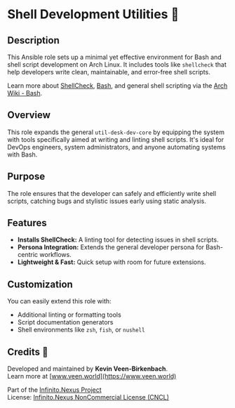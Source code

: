 # Shell Development Utilities 🐚

## Description

This Ansible role sets up a minimal yet effective environment for Bash and shell script development on Arch Linux. It includes tools like `shellcheck` that help developers write clean, maintainable, and error-free shell scripts.

Learn more about [ShellCheck](https://www.shellcheck.net/), [Bash](https://www.gnu.org/software/bash/), and general shell scripting via the [Arch Wiki - Bash](https://wiki.archlinux.org/title/Bash).

## Overview

This role expands the general `util-desk-dev-core` by equipping the system with tools specifically aimed at writing and linting shell scripts. It's ideal for DevOps engineers, system administrators, and anyone automating systems with Bash.

## Purpose

The role ensures that the developer can safely and efficiently write shell scripts, catching bugs and stylistic issues early using static analysis.

## Features

- **Installs ShellCheck:** A linting tool for detecting issues in shell scripts.
- **Persona Integration:** Extends the general developer persona for Bash-centric workflows.
- **Lightweight & Fast:** Quick setup with room for future extensions.

## Customization

You can easily extend this role with:
- Additional linting or formatting tools
- Script documentation generators
- Shell environments like `zsh`, `fish`, or `nushell`

## Credits 📝

Developed and maintained by **Kevin Veen-Birkenbach**.  
Learn more at [www.veen.world](https://www.veen.world)

Part of the [Infinito.Nexus Project](https://s.infinito.nexus/code)  
License: [Infinito.Nexus NonCommercial License (CNCL)](https://s.infinito.nexus/license)